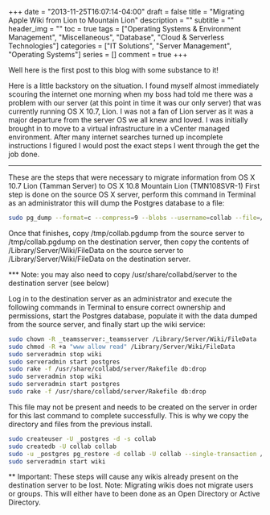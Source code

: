 +++
date = "2013-11-25T16:07:14-04:00"
draft = false
title = "Migrating Apple Wiki from Lion to Mountain Lion"
description = ""
subtitle = ""
header_img = ""
toc = true
tags = ["Operating Systems & Environment Management", "Miscellaneous", "Database", "Cloud & Serverless Technologies"]
categories = ["IT Solutions", "Server Management", "Operating Systems"]
series = []
comment = true
+++

Well here is the first post to this blog with some substance to it!

Here is a little backstory on the situation. I found myself almost immediately scouring the internet one morning when my boss had told me there was a problem with our server (at this point in time it was our only server) that was currently running OS X 10.7, Lion. I was not a fan of Lion server as it was a major departure from the server OS we all knew and loved. I was initially brought in to move to a virtual infrastructure in a vCenter managed environment. After many internet searches turned up incomplete instructions I figured I would post the exact steps I went through the get the job done.
<!--More-->
<hr></hr>

These are the steps that were necessary to migrate information from OS X 10.7 Lion (Tamman Server) to OS X 10.8 Mountain Lion (TMN108SVR-1)
First step is done on the source OS X server, perform this command in Terminal as an administrator this will dump the Postgres database to a file:

```  bash
sudo pg_dump --format=c --compress=9 --blobs --username=collab --file=/tmp/collab.pgdump collab
```

Once that finishes, copy /tmp/collab.pgdump from the source server to /tmp/collab.pgdump on the destination server, then copy the contents of /Library/Server/Wiki/FileData on the source server to /Library/Server/Wiki/FileData on the destination server.


*** Note: you may also need to copy /usr/share/collabd/server to the destination server (see below)

Log in to the destination server as an administrator and execute the following commands in Terminal to ensure correct ownership and permissions, start the Postgres database, populate it with the data dumped from the source server, and finally start up the wiki service:

``` bash
sudo chown -R _teamsserver:_teamsserver /Library/Server/Wiki/FileData
sudo chmod -R +a "www allow read" /Library/Server/Wiki/FileData
sudo serveradmin stop wiki
sudo serveradmin start postgres
sudo rake -f /usr/share/collabd/server/Rakefile db:drop
sudo serveradmin stop wiki
sudo serveradmin start postgres
sudo rake -f /usr/share/collabd/server/Rakefile db:drop
```

This file may not be present and needs to be created on the server in order for this last command to complete successfully. This is why we copy the directory and files from the previous install.

``` bash
sudo createuser -U _postgres -d -s collab
sudo createdb -U collab collab
sudo -u _postgres pg_restore -d collab -U collab --single-transaction /tmp/collab.pgdump
sudo serveradmin start wiki
```

** Important: These steps will cause any wikis already present on the destination server to be lost.
Note: Migrating wikis does not migrate users or groups. This will either have to been done as an Open Directory or Active Directory. 

